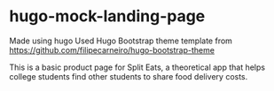 # hugo-mock-landing-page

Made using hugo
Used Hugo Bootstrap theme template from https://github.com/filipecarneiro/hugo-bootstrap-theme

This is a basic product page for Split Eats, a theoretical app that helps college students find other students to share food delivery costs. 